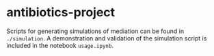 # antibiotics-project

Scripts for generating simulations of mediation can be found in `./simulation`.
A demonstration and validation of the simulation script is included in the notebook `usage.ipynb`.